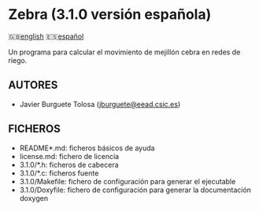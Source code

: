 Zebra (3.1.0 versión española)
==============================

:uk:[english](README.md) :es:[español](README.es.md)

Un programa para calcular el movimiento de mejillón cebra en redes de riego.

AUTORES
-------

* Javier Burguete Tolosa (jburguete@eead.csic.es)

FICHEROS
--------

* README\*.md: ficheros básicos de ayuda
* license.md: fichero de licencia
* 3.1.0/\*.h: ficheros de cabecera
* 3.1.0/\*.c: ficheros fuente
* 3.1.0/Makefile: fichero de configuración para generar el ejecutable
* 3.1.0/Doxyfile: fichero de configuración para generar la documentación doxygen
